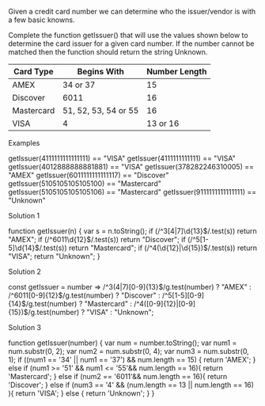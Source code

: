 Given a credit card number we can determine who the issuer/vendor is with a few basic knowns.

Complete the function getIssuer() that will use the values shown below to determine the card issuer for a given card number. If the number cannot be matched then the function should return the string Unknown.

| Card Type  | Begins With          | Number Length |
|------------|----------------------|---------------|
| AMEX       | 34 or 37             | 15            |
| Discover   | 6011                 | 16            |
| Mastercard | 51, 52, 53, 54 or 55 | 16            |
| VISA       | 4                    | 13 or 16      |

Examples

getIssuer(4111111111111111) == "VISA"
getIssuer(4111111111111) == "VISA"
getIssuer(4012888888881881) == "VISA"
getIssuer(378282246310005) == "AMEX"
getIssuer(6011111111111117) == "Discover"
getIssuer(5105105105105100) == "Mastercard"
getIssuer(5105105105105106) == "Mastercard"
getIssuer(9111111111111111) == "Unknown"

Solution 1

function getIssuer(n) {
  var s = n.toString();
  if (/^3[4|7]\d{13}$/.test(s)) return "AMEX";
  if (/^6011\d{12}$/.test(s)) return "Discover";
  if (/^5[1-5]\d{14}$/.test(s)) return "Mastercard";
  if (/^4(\d{12}|\d{15})$/.test(s)) return "VISA";
  return "Unknown";
}

Solution 2

const getIssuer = number => /^3(4|7)[0-9]{13}$/g.test(number) ? "AMEX" : 
  /^6011[0-9]{12}$/g.test(number) ? "Discover" : 
  /^5[1-5][0-9]{14}$/g.test(number) ? "Mastercard" : 
  /^4([0-9]{12}|[0-9]{15})$/g.test(number) ? "VISA" : "Unknown";
  
  Solution 3
  
  function getIssuer(number) {
var num = number.toString();
var num1 = num.substr(0, 2);
var num2 = num.substr(0, 4);
var num3 = num.substr(0, 1);
if ((num1 == '34' || num1 == '37') && num.length == 15) {
  return 'AMEX';
}
else if (num1 >= '51' && num1 <= '55'&& num.length == 16){
  return 'Mastercard';
}
else if (num2 == '6011'&& num.length == 16){
  return 'Discover';
}
else if (num3 == '4' && (num.length == 13 || num.length == 16) ){
  return 'VISA';
}
else {
 return 'Unknown';
}
}
  
  
